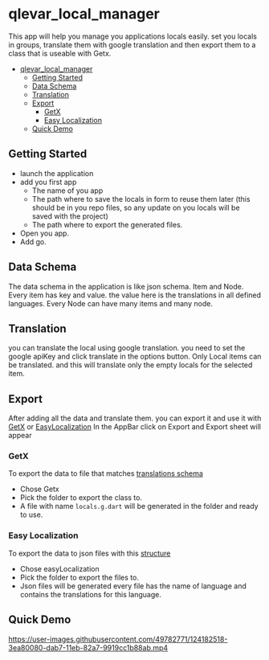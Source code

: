 # qlevar_local_manager

This app will help you manage you applications locals easily. set you locals in groups, translate them with google translation and then export them to a class that is useable with Getx.

- [qlevar_local_manager](#qlevar_local_manager)
  - [Getting Started](#getting-started)
  - [Data Schema](#data-schema)
  - [Translation](#translation)
  - [Export](#export)
    - [GetX](#getx)
    - [Easy Localization](#easy-localization)
  - [Quick Demo](#quick-demo)

## Getting Started

- launch the application
- add you first app
  - The name of you app
  - The path where to save the locals in form to reuse them later (this should be in you repo files, so any update on you locals will be saved with the project)
  - The path where to export the generated files.
- Open you app.
- Add go.

## Data Schema

The data schema in the application is like json schema. Item and Node.
Every item has key and value. the value here is the translations in all defined languages.
Every Node can have many items and many node.

## Translation

you can translate the local using google translation. you need to set the google apiKey and click translate in the options button.
Only Local items can be translated. and this will translate only the empty locals for the selected item.

## Export

After adding all the data and translate them. you can export it and use it with [GetX](https://pub.dev/packages/get) or [EasyLocalization](https://pub.dev/packages/easy_localization)
In the AppBar click on Export and Export sheet will appear

### GetX

To export the data to file that matches [translations schema](https://github.com/jonataslaw/getx#translations)

- Chose Getx
- Pick the folder to export the class to.
- A file with name `locals.g.dart` will be generated in the folder and ready to use.

### Easy Localization

To export the data to json files with this [structure](https://github.com/aissat/easy_localization#-installation)

- Chose easyLocalization
- Pick the folder to export the files to.
- Json files will be generated every file has the name of language and contains the translations for this language.

## Quick Demo

https://user-images.githubusercontent.com/49782771/124182518-3ea80080-dab7-11eb-82a7-9919cc1b88ab.mp4
